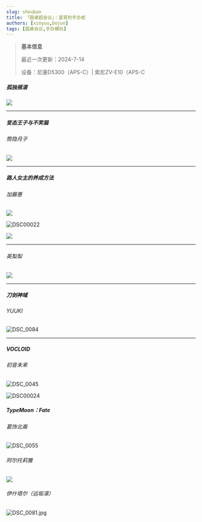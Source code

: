 ```yaml
---
slug: shouban
title: 「圆桌超会议」：富哥的手办柜
authors: [xinyuu,bojun]
tags: [圆桌会议,手办模玩]
---
```


> **基本信息**
>
> 最近一次更新：2024-7-14
>
> 设备：尼康D5300（APS-C）| 索尼ZV-E10（APS-C

##### 孤独摇滚



![](DSC_0033.jpg)

****

##### 变态王子与不笑猫

###### 筒隐月子

![](DSC_0030.JPG)

****

<!-- truncate -->

##### 路人女主的养成方法

###### 加藤惠

![](DSC_0027.jpg)

![DSC00022](DSC00022.jpg)

![](DSC_0092.jpg)

****

###### 英梨梨

![](DSC_0083.jpg)

****

##### 刀剑神域

###### YUUKI

![DSC_0084](DSC_0084.jpg)

****

##### VOCLOID

###### 初音未来

![DSC_0045](DSC_0045.jpg)

![DSC00024](DSC00024.JPG)

##### TypeMoon：Fate

###### 葛饰北斋

![DSC_0055](DSC_0055.jpg)

###### 阿尔托莉雅

![](DSC_0059.jpg)

###### 伊什塔尔（远坂凛）

![DSC_0081.jpg](DSC_0081.jpg) 